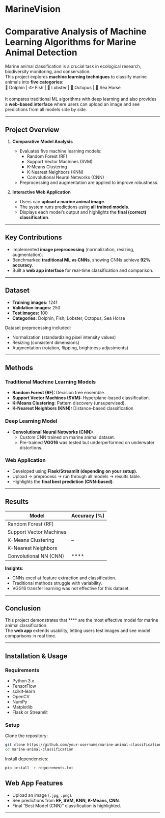 # MarineVision
# Comparative Analysis of Machine Learning Algorithms for Marine Animal Detection

Marine animal classification is a crucial task in ecological research, biodiversity monitoring, and conservation.  
This project explores **machine learning techniques** to classify marine animals into **five categories**:  
🐬 Dolphin | 🐟 Fish | 🦞 Lobster | 🐙 Octopus | 🐴 Sea Horse  

It compares traditional ML algorithms with deep learning and also provides a **web-based interface** where users can upload an image and see predictions from all models side by side.

---

##  Project Overview

1. **Comparative Model Analysis**  
   - Evaluates five machine learning models:  
     -  Random Forest (RF)  
     -  Support Vector Machines (SVM)  
     -  K-Means Clustering  
     -  K-Nearest Neighbors (KNN)  
     -  Convolutional Neural Networks (CNN)  
   - Preprocessing and augmentation are applied to improve robustness.  

2. **Interactive Web Application**  
   - Users can **upload a marine animal image**.  
   - The system runs predictions using **all trained models**.  
   - Displays each model’s output and highlights the **final (correct) classification**.  

---

##  Key Contributions
- Implemented **image preprocessing** (normalization, resizing, augmentation).  
- Benchmarked **traditional ML vs CNNs**, showing CNNs achieve **92% accuracy**.  
- Built a **web app interface** for real-time classification and comparison.  

---
##  Dataset
- **Training images:** 1241  
- **Validation images:** 250  
- **Test images:** 100  
- **Categories:** Dolphin, Fish, Lobster, Octopus, Sea Horse  

Dataset preprocessing included:
- Normalization (standardizing pixel intensity values)  
- Resizing (consistent dimensions)  
- Augmentation (rotation, flipping, brightness adjustments)  

---

##  Methods
### Traditional Machine Learning Models
- **Random Forest (RF):** Decision tree ensemble.  
- **Support Vector Machines (SVM):** Hyperplane-based classification.  
- **K-Means Clustering:** Pattern discovery (unsupervised).  
- **K-Nearest Neighbors (KNN):** Distance-based classification.  

### Deep Learning Model
- **Convolutional Neural Networks (CNN):**  
  - Custom CNN trained on marine animal dataset.  
  - Pre-trained **VGG16** was tested but underperformed on underwater distortions.  

### Web Application
- Developed using **Flask/Streamlit (depending on your setup)**.  
- Upload → preprocess → run through all models → results table.  
- Highlights the **final best prediction (CNN-based)**.  

---

##  Results

| Model                  | Accuracy (%)  |
|-------------------------|--------------|
| Random Forest (RF)      |              |
| Support Vector Machines |              |
| K-Means Clustering      | –            |
| K-Nearest Neighbors     |              |
| Convolutional NN (CNN)  | ****         |

**Insights:**  
- CNNs excel at feature extraction and classification.  
- Traditional methods struggle with variability.  
- VGG16 transfer learning was not effective for this dataset.  

---

##  Conclusion
This project demonstrates that **** are the most effective model for marine animal classification.  
The **web app** extends usability, letting users test images and see model comparisons in real time.  

---

##  Installation & Usage
### Requirements
- Python 3.x  
- TensorFlow  
- scikit-learn  
- OpenCV  
- NumPy  
- Matplotlib  
- Flask or Streamlit  

### Setup
Clone the repository:
```bash
git clone https://github.com/your-username/marine-animal-classification.git
cd marine-animal-classification
````

Install dependencies:

```bash
pip install -r requirements.txt
```


##  Web App Features

* Upload an image (`.jpg`, `.png`).
* See predictions from **RF, SVM, KNN, K-Means, CNN**.
* Final “Best Model (CNN)” classification is highlighted.

---


